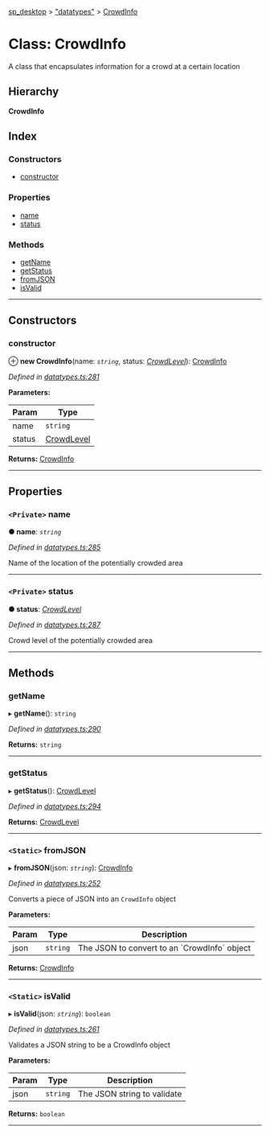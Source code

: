 [sp_desktop](../README.md) > ["datatypes"](../modules/_datatypes_.md) > [CrowdInfo](../classes/_datatypes_.crowdinfo.md)

# Class: CrowdInfo

A class that encapsulates information for a crowd at a certain location

## Hierarchy

**CrowdInfo**

## Index

### Constructors

* [constructor](_datatypes_.crowdinfo.md#constructor)

### Properties

* [name](_datatypes_.crowdinfo.md#name)
* [status](_datatypes_.crowdinfo.md#status)

### Methods

* [getName](_datatypes_.crowdinfo.md#getname)
* [getStatus](_datatypes_.crowdinfo.md#getstatus)
* [fromJSON](_datatypes_.crowdinfo.md#fromjson)
* [isValid](_datatypes_.crowdinfo.md#isvalid)

---

## Constructors

<a id="constructor"></a>

###  constructor

⊕ **new CrowdInfo**(name: *`string`*, status: *[CrowdLevel](../enums/_datatypes_.crowdlevel.md)*): [CrowdInfo](_datatypes_.crowdinfo.md)

*Defined in [datatypes.ts:281](https://github.com/sammy0025/SP_Desktop/blob/e05e746/src/datatypes.ts#L281)*

**Parameters:**

| Param | Type |
| ------ | ------ |
| name | `string` |
| status | [CrowdLevel](../enums/_datatypes_.crowdlevel.md) |

**Returns:** [CrowdInfo](_datatypes_.crowdinfo.md)

___

## Properties

<a id="name"></a>

### `<Private>` name

**● name**: *`string`*

*Defined in [datatypes.ts:285](https://github.com/sammy0025/SP_Desktop/blob/e05e746/src/datatypes.ts#L285)*

Name of the location of the potentially crowded area

___
<a id="status"></a>

### `<Private>` status

**● status**: *[CrowdLevel](../enums/_datatypes_.crowdlevel.md)*

*Defined in [datatypes.ts:287](https://github.com/sammy0025/SP_Desktop/blob/e05e746/src/datatypes.ts#L287)*

Crowd level of the potentially crowded area

___

## Methods

<a id="getname"></a>

###  getName

▸ **getName**(): `string`

*Defined in [datatypes.ts:290](https://github.com/sammy0025/SP_Desktop/blob/e05e746/src/datatypes.ts#L290)*

**Returns:** `string`

___
<a id="getstatus"></a>

###  getStatus

▸ **getStatus**(): [CrowdLevel](../enums/_datatypes_.crowdlevel.md)

*Defined in [datatypes.ts:294](https://github.com/sammy0025/SP_Desktop/blob/e05e746/src/datatypes.ts#L294)*

**Returns:** [CrowdLevel](../enums/_datatypes_.crowdlevel.md)

___
<a id="fromjson"></a>

### `<Static>` fromJSON

▸ **fromJSON**(json: *`string`*): [CrowdInfo](_datatypes_.crowdinfo.md)

*Defined in [datatypes.ts:252](https://github.com/sammy0025/SP_Desktop/blob/e05e746/src/datatypes.ts#L252)*

Converts a piece of JSON into an `CrowdInfo` object

**Parameters:**

| Param | Type | Description |
| ------ | ------ | ------ |
| json | `string` |  The JSON to convert to an \`CrowdInfo\` object |

**Returns:** [CrowdInfo](_datatypes_.crowdinfo.md)

___
<a id="isvalid"></a>

### `<Static>` isValid

▸ **isValid**(json: *`string`*): `boolean`

*Defined in [datatypes.ts:261](https://github.com/sammy0025/SP_Desktop/blob/e05e746/src/datatypes.ts#L261)*

Validates a JSON string to be a CrowdInfo object

**Parameters:**

| Param | Type | Description |
| ------ | ------ | ------ |
| json | `string` |  The JSON string to validate |

**Returns:** `boolean`

___


